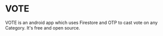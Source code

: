 # VOTE
VOTE is an android app which uses Firestore and OTP to cast vote on any Category. It's free and open source.

